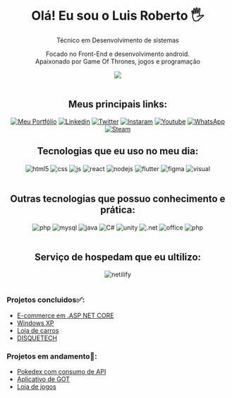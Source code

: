 <h1 align="center">Olá! Eu sou o Luis Roberto 🖐️</h1>

<p align="center">Técnico em Desenvolvimento de sistemas</p>
<p align="center">Focado no Front-End e desenvolvimento android.<br />
Apaixonado por Game Of Thrones, jogos e programação </p>

<div align="center">
  <img align= "center" src="https://i.pinimg.com/originals/8b/b1/e6/8bb1e6d5e8c6db2a45bb427b5ab52f04.gif"/>
</div>
<br />

<div align ="center">
<h2> Meus principais links:</h2>

[![Meu Portfólio](https://img.shields.io/badge/portifolio-000000?style=for-the-badge&logo=About.me&logoColor=white)]()
[![Linkedin](https://img.shields.io/badge/LinkedIn-0077B5?style=for-the-badge&logo=linkedin&logoColor=white)](https://www.linkedin.com/in/luis-roberto-cardoso-trindade-2852891b3/)
[![Twitter](https://img.shields.io/badge/Twitter-1DA1F2?style=for-the-badge&logo=twitter&logoColor=white)](https://instagram.com/https://x.com/Lu1sR_)
[![Instaram](https://img.shields.io/badge/Instagram-E4405F?style=for-the-badge&logo=instagram&logoColor=white)](https://www.instagram.com/lu1sr0b/)
[![Youtube](https://img.shields.io/badge/YouTube-FF0000?style=for-the-badge&logo=youtube&logoColor=white)](https://youtube.com/@luisroberto9723?si=viC-F0J8Q0cUZmst)
[![WhatsApp](https://img.shields.io/badge/WhatsApp-25D366?style=for-the-badge&logo=whatsapp&logoColor=white)](https://w.app/LR)
[![Steam](https://img.shields.io/badge/Steam-000000?style=for-the-badge&logo=steam&logoColor=white)]([https://w.app/LR](https://steamcommunity.com/id/Lu1sR_/))

</div>


<div align="center">
<h2>Tecnologias que eu uso no meu dia:</h2>

<div style="display: inline_block">
  <img align="center" alt="html5" src="https://img.shields.io/badge/HTML5-E34F26?style=for-the-badge&logo=html5&logoColor=white" />
  <img align="center" alt="css" src="https://img.shields.io/badge/CSS3-1572B6?style=for-the-badge&logo=css3&logoColor=white" />
  <img align="center" alt="js" src="https://img.shields.io/badge/JavaScript-F7DF1E?style=for-the-badge&logo=javascript&logoColor=black" />
  <img align="center" alt="react" src="https://img.shields.io/badge/React-20232A?style=for-the-badge&logo=react&logoColor=61DAFB" />
  <img align="center" alt="nodejs" src="https://img.shields.io/badge/Node.js-43853D?style=for-the-badge&logo=node.js&logoColor=white" />
  <img align="center" alt="flutter" src="https://img.shields.io/badge/Flutter-02569B?style=for-the-badge&logo=flutter&logoColor=white" />
  <img align="center" alt="figma" src="https://img.shields.io/badge/Figma-F24E1E?style=for-the-badge&logo=figma&logoColor=white" />
  <img align="center" alt="visual" src="https://img.shields.io/badge/Visual_Studio_Code-0078D4?style=for-the-badge&logo=visual%20studio%20code&logoColor=white" />

</div><br/>
</div>


<div align="center">
<h2>Outras tecnologias que possuo conhecimento e prática:</h2> 

<div style="display: inline_block">
  <img align="center" alt="php" src="https://img.shields.io/badge/PHP-777BB4?style=for-the-badge&logo=php&logoColor=white" />
    <img align="center" alt="mysql" src="https://img.shields.io/badge/MySQL-00000F?style=for-the-badge&logo=mysql&logoColor=white" />
    <img align="center" alt="java" src="https://img.shields.io/badge/Java-ED8B00?style=for-the-badge&logo=openjdk&logoColor=white" />
    <img align="center" alt="C#" src="https://img.shields.io/badge/C%23-239120?style=for-the-badge&logo=c-sharp&logoColor=white" />
    <img align="center" alt="unity" src="https://img.shields.io/badge/Unity-100000?style=for-the-badge&logo=unity&logoColor=white" />
    <img align="center" alt=".net" src="https://img.shields.io/badge/.NET-5C2D91?style=for-the-badge&logo=.net&logoColor=white" />
    <img align="center" alt="office" src="https://img.shields.io/badge/Microsoft_Office-D83B01?style=for-the-badge&logo=microsoft-office&logoColor=white" />
    <img align="center" alt="php" src="https://img.shields.io/badge/PHP-777BB4?style=for-the-badge&logo=php&logoColor=white" />
</div><br/>
</div>

<div align ="center"style="display: inline_block">
<h2>Serviço de hospedam que eu ultilizo:</h2> 


  <img align="center" alt="netilify" src="https://img.shields.io/badge/Netlify-00C7B7?style=for-the-badge&logo=netlify&logoColor=white" />
</div><br/>

### Projetos concluidos✅:
- [E-commerce em .ASP NET CORE](https://github.com/Lu1sR0/E-Commerce-TCC)<br/>
- [Windows XP]()<br/>
- [Loja de carros]()<br/>
- [DISQUETECH]()<br/>


### Projetos em andamento🚧:
- [Pokedex com consumo de API]()<br/>
- [Aplicativo de GOT]()<br/>
- [Loja de jogos]()<br/>
<br />
